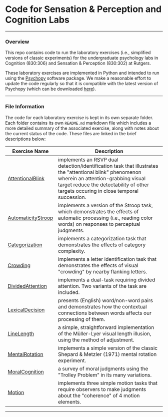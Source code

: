 # Code for Sensation & Perception and Cognition Labs
-----
### Overview

This repo contains code to run the laboratory exercises (i.e., simplified versions of classic experiments) for the undergraduate psychology labs in Cognition (830:306) and Sensation & Perception (830:302) at Rutgers.

These laboratory exercises are implemented in Python and intended to run using the [Psychopy](https://www.psychopy.org/) software package. We make a reasonable effort to update the code regularly so that it is compatible with the latest version of Psychopy (which can be downloaded [here](https://github.com/psychopy/psychopy/releases)).

-----
### File Information

The code for each laboratory exercise is kept in its own separate folder. Each folder contains its own `README.md` markdown file which includes a more detailed summary of the associated exercise, along with notes about the current status of the code. These files are linked in the brief descriptions below:

Exercise Name | Description
---------- | ----------------------------------------------------------------------------------------
[AttentionalBlink](AttentionalBlink/AttentionalBlink-README.md) | implements an RSVP dual detection/identification task that illustrates the "attentional blink" phenomenon wherein an attention-grabbing visual target reduce the detectability of other targets occuring in close temporal succession.
[AutomaticityStroop](AutomaticityStroop/Stroop-README.md) | implements a version of the Stroop task, which demonstrates the effects of automatic processing (i.e., reading color words) on responses to perceptual judgments.
[Categorization](Categorization/Categorization-README.md) | implements a categorization task that demonstrates the effects of category complexity.
[Crowding](Crowding/Crowding-README.md) | implements a letter identification task that demonstrates the effects of visual "crowding" by nearby flanking letters.
[DividedAttention](DividedAttention/DividedAttention-README.md) | implements a dual-task requiring divided attention. Two variants of the task are included.
[LexicalDecision](LexicalDecision/LexicalDecision-README.md) | presents (English) word/non-word pairs and demonstrates how the contextual connections between words affects our processing of them.
[LineLength](LineLength/LineLength-README.md) | a simple, straightforward implementation of the Müller-Lyer visual length illusion, using the method of adjustment.
[MentalRotation](MentalRotation/MentalRotation-README.md) | implements a simple version of the classic Shepard & Metzler (1971) mental rotation experiment.
[MoralCognition](MoralCognition/MoralCognition-README.md) | a survey of moral judgments using the "Trolley Problem" in its many variations.
[Motion](Motion/Motion-README.md) | implements three simple motion tasks that require observers to make judgments about the "coherence" of 4 motion elements.

-----
